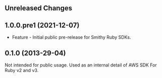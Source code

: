 Unreleased Changes
------------------

1.0.0.pre1 (2021-12-07)
------------------

* Feature - Initial public pre-release for Smithy Ruby SDKs.

0.1.0 (2013-29-04)
------------------

Not intended for public usage. Used as an internal detail of AWS SDK For Ruby v2 and v3.
